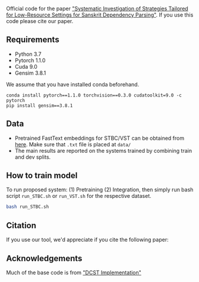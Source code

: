 Official code for the paper ["Systematic Investigation of Strategies Tailored for Low-Resource Settings for Sanskrit Dependency Parsing"]().
If you use this code please cite our paper.

## Requirements

* Python 3.7 
* Pytorch 1.1.0 
* Cuda 9.0 
* Gensim 3.8.1

We assume that you have installed conda beforehand. 

```
conda install pytorch==1.1.0 torchvision==0.3.0 cudatoolkit=9.0 -c pytorch
pip install gensim==3.8.1
```
## Data
* Pretrained FastText embeddings for STBC/VST can be obtained from [here](https://drive.google.com/drive/folders/1SwdEqikTq-N2vOL7QSUX2vqi3faZE7bq?usp=sharing). Make sure that `.txt` file is placed at `data/`
* The main results are reported on the systems trained by combining train and dev splits. 



## How to train model
To run proposed system: (1) Pretraining (2) Integration, then simply run bash script `run_STBC.sh` or `run_VST.sh` for the respective dataset.

```bash
bash run_STBC.sh

```


## Citation

If you use our tool, we'd appreciate if you cite the following paper:

<!-- ```
@misc{sandhan2021little,
      title={Systematic Investigation of Strategies Tailored for Low-Resource Settings for Sanskrit Dependency Parsing}, 
      author={Jivnesh Sandhan and Laxmidhar Behera and Pawan Goyal},
      year={2022},
      eprint={-},
      archivePrefix={TALLIP},
      primaryClass={cs.CL}
}
``` -->

## Acknowledgements
Much of the base code is from ["DCST Implementation"](https://github.com/rotmanguy/DCST)
